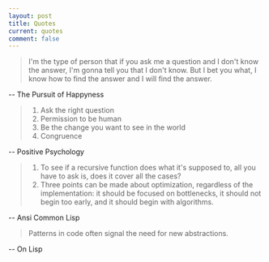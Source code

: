 ```yaml
---
layout: post
title: Quotes
current: quotes
comment: false
---
```

> I'm the type of person that if you ask me a question and I don't know the answer, I'm gonna tell you that I don't know. But I bet you what, I know how to find the answer and I will find the answer.

-- The Pursuit of Happyness

> 1. Ask the right question
> 2. Permission to be human
> 3. Be the change you want to see in the world
> 4. Congruence

-- Positive Psychology

> 1. To see if a recursive function does what it's supposed to, all you have to ask is, does it cover all the cases?
> 2. Three points can be made about optimization, regardless of the implementation: it should be focused on bottlenecks, it should not begin too early, and it should begin with algorithms.

-- Ansi Common Lisp

> Patterns in code often signal the need for new abstractions.

-- On Lisp
